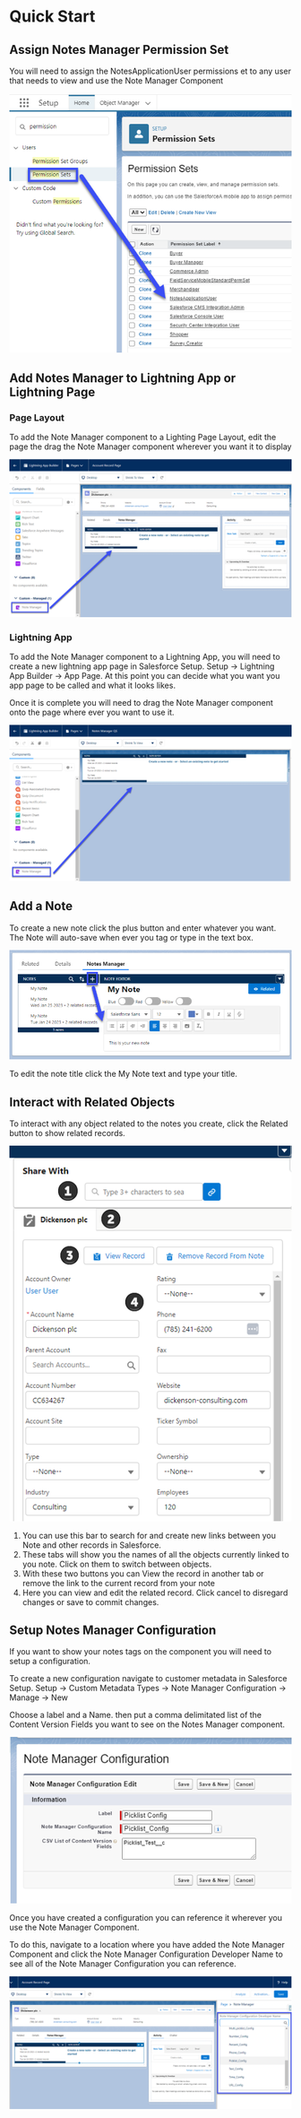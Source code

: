 # Quick Start

## Assign Notes Manager Permission Set

You will need to assign the NotesApplicationUser permissions et to any user that needs to view and use the Note Manager Component

![Quick Start Permission Set Assignment](images/qs-permissionset-1.png)

## Add Notes Manager to Lightning App or Lightning Page

### Page Layout

To add the Note Manager component to a Lighting Page Layout, edit the page the drag the Note Manager component wherever you want it to display

![Quick Start Component Setup PL](images/qs-setupcomponent-pl-1.png)

### Lightning App

To add the Note Manager component to a Lightning App, you will need to create a new lightning app page in Salesforce Setup. Setup -> Lightning App Builder -> App Page.  At this point you can decide what you want you app page to be called and what it looks likes. 

Once it is complete you will need to drag the Note Manager component onto the page where ever you want to use it. 

![Quick Start Component Setup Lightning App](images/qs-setupcomponent-la-1.png)

## Add a Note 

To create a new note click the plus button and enter whatever you want. The Note will auto-save when ever you tag or type in the text box.

![Quick Start New Note Creation](images/qs-newnote-1.png)

To edit the note title click the My Note text and type your title.

## Interact with Related Objects

To interact with any object related to the notes you create, click the Related button to show related records.

![Quick Start Related Object UI](images/qs-objectinteract-ui-1.png)

1. You can use this bar to search for and create new links between you Note and other records in Salesforce.
1. These tabs will show you the names of all the objects currently linked to you note. Click on them to switch between objects.
1. With these two buttons you can View the record in another tab or remove the link to the current record from your note
1. Here you can view and edit the related record. Click cancel to disregard changes or save to commit changes.

## Setup Notes Manager Configuration

If you want to show your notes tags on the component you will need to setup a configuration.

To create a new configuration navigate to customer metadata in Salesforce Setup. Setup -> Custom Metadata Types -> Note Manager Configuration -> Manage -> New

Choose a label and a Name. then put a comma delimitated list of the Content Version Fields you want to see on the Notes Manager component. 

![Quick Start Configuration Fields](images/qs-configuration-fields-1.png)

Once you have created a configuration you can reference it wherever you use the Note Manager Component.

To do this, navigate to a location where you have added the Note Manager Component and click the Note Manager Configuration Developer Name to see all of the Note Manager Configuration you can reference.

![Quick Start Configuration Design](images/qs-configuration-design-1.png)
